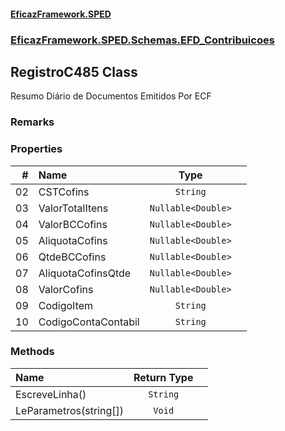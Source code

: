 #### [EficazFramework.SPED](EficazFrameworkSPED.md 'EficazFramework SPED')
### [EficazFramework.SPED.Schemas.EFD_Contribuicoes](EficazFramework.SPED.Schemas.EFD_Contribuicoes.md 'EficazFramework.SPED.Schemas.EFD_Contribuicoes')

## RegistroC485 Class

Resumo Diário de Documentos Emitidos Por ECF

### Remarks
### Properties

| # | Name | Type | |
| ---: | :--- | :---: | :--- |
| 02 | CSTCofins | `String` |  |
| 03 | ValorTotalItens | `Nullable<Double>` |  |
| 04 | ValorBCCofins | `Nullable<Double>` |  |
| 05 | AliquotaCofins | `Nullable<Double>` |  |
| 06 | QtdeBCCofins | `Nullable<Double>` |  |
| 07 | AliquotaCofinsQtde | `Nullable<Double>` |  |
| 08 | ValorCofins | `Nullable<Double>` |  |
| 09 | CodigoItem | `String` |  |
| 10 | CodigoContaContabil | `String` |  |
### Methods

| Name | Return Type | |
| :--- | :---: | :--- |
| EscreveLinha() | `String` |  |
| LeParametros(string[]) | `Void` |  |
